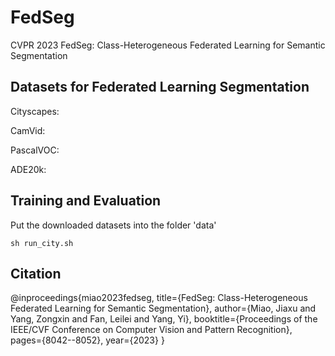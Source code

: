# FedSeg
CVPR 2023 FedSeg: Class-Heterogeneous Federated Learning for Semantic Segmentation


## Datasets for Federated Learning Segmentation

Cityscapes: 

CamVid: 

PascalVOC: 

ADE20k: 

## Training and Evaluation

Put the downloaded datasets into the folder 'data'
```
sh run_city.sh
```

## Citation

@inproceedings{miao2023fedseg,
  title={FedSeg: Class-Heterogeneous Federated Learning for Semantic Segmentation},
  author={Miao, Jiaxu and Yang, Zongxin and Fan, Leilei and Yang, Yi},
  booktitle={Proceedings of the IEEE/CVF Conference on Computer Vision and Pattern Recognition},
  pages={8042--8052},
  year={2023}
}
